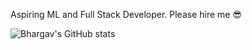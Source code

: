 Aspiring ML and Full Stack Developer.
Please hire me 😎

![Bhargav's GitHub stats](https://github-readme-stats.vercel.app/api?username=beranki&show_icons=true&theme=radical)
